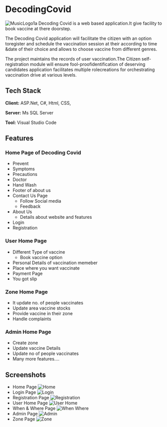 # DecodingCovid
![MusicLogo1a](https://user-images.githubusercontent.com/91982138/148639332-5c4eb36f-f20c-4232-bfcc-d72e6a118cd1.jpg)
Decoding Covid is a web based application.It give facility to book vaccine at there doorstep.

The Decoding Covid application will facilitate the citizen with an option toregister and schedule the vaccination session at their according to time &date of their choice and allows to choose vaccine from different genres.

The project maintains the records of user vaccination.The Citizen self-registration module will ensure fool-proofidentification of deserving candidates application facilitates multiple rolecreations for orchestrating vaccination drive at various levels.

## Tech Stack

**Client:** ASP.Net, C#, Html, CSS, 

**Server:** Ms SQL Server

**Tool:** Visual Studio Code

## Features

### Home Page of Decoding Covid
  - Prevent 
  - Symptoms 
  - Precautions 
  - Doctor 
  - Hand Wash
  - Footer of about us 
- Contact Us Page
  - Follow Social media
  - Feedback  
- About Us
  - Details about website and features
- Login
- Registration
### User Home Page
  - Different Type of vaccine 
    - Book vaccine option
  - Personal Details of vaccination memeber
  - Place where you want vaccinate
  - Payment Page
  - You got slip
### Zone Home Page  
  - It update no. of people vaccinates
  - Update area vaccine stocks
  - Provide vaccine in their zone
  - Handle complaints
### Admin Home Page
  - Create zone 
  - Update vaccine Details
  - Update no of people vaccinates
  - Many more features....
  
  ## Screenshots
   - Home Page
   ![Home](https://user-images.githubusercontent.com/91982138/148639213-5859d12e-9e85-477e-866b-0bead5f46d6e.PNG)
   - Login Page
   ![Login](https://user-images.githubusercontent.com/91982138/148639228-7a23d3be-1f11-418f-b8e4-5661f613193a.PNG)
   - Registration Page
   ![Registration](https://user-images.githubusercontent.com/91982138/148639236-c46cd7cc-826f-4db1-b1e3-c25e256559e8.PNG)
   - User Home Page
   ![User Home](https://user-images.githubusercontent.com/91982138/148639242-a8a723ff-0911-4aa0-a0ca-5afef3a2d2e4.PNG)
   - When & Where Page
   ![When Where](https://user-images.githubusercontent.com/91982138/148639255-fa493488-7a8e-455e-bee5-23c7bf0c5205.PNG)
   - Admin Page
   ![Admin](https://user-images.githubusercontent.com/91982138/148639295-5b18eb1e-bf79-42d6-9155-1196aa5fa7f2.PNG)
   - Zone Page
   ![Zone](https://user-images.githubusercontent.com/91982138/148639304-5bf40d24-334f-4555-acc2-1042b4f2ed96.PNG)
